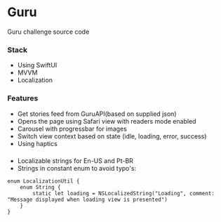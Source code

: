 # Guru

Guru challenge source code

### Stack
* Using SwiftUI 
* MVVM
* Localization

### Features
* Get stories feed from GuruAPI(based on supplied json)
* Opens the page using Safari view with readers mode enabled
* Carousel with progressbar for images
* Switch view context based on state (idle, loading, error, success)
* Using haptics

###
* Localizable strings for En-US and Pt-BR
* Strings in constant enum to avoid typo's:

```
enum LocalizationUtil {
    enum String {
        static let loading = NSLocalizedString("Loading", comment: "Message displayed when loading view is presented")
    }
}
```
